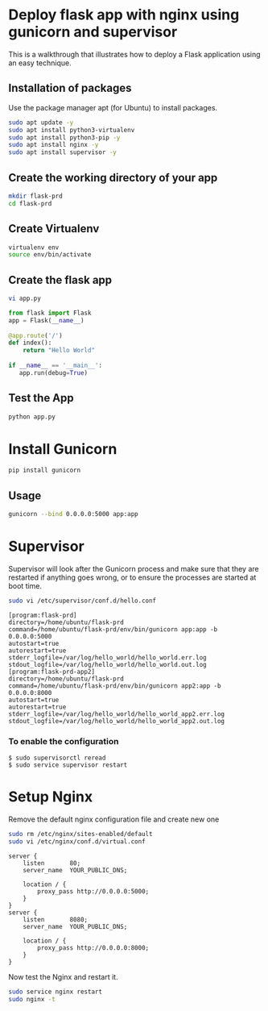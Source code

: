 # Deploy flask app with nginx using gunicorn and supervisor

This is a walkthrough that illustrates how to deploy a Flask application using an easy technique.

## Installation of packages

Use the package manager apt (for Ubuntu) to install packages.

```bash
sudo apt update -y
sudo apt install python3-virtualenv
sudo apt install python3-pip -y
sudo apt install nginx -y
sudo apt install supervisor -y
```

## Create the working directory of your app


```bash
mkdir flask-prd
cd flask-prd
```

## Create Virtualenv


```bash
virtualenv env
source env/bin/activate
```

## Create the flask app


```bash
vi app.py
```
```python
from flask import Flask
app = Flask(__name__)
	
@app.route('/')
def index():
	return "Hello World"
	
if __name__ == '__main__':
   app.run(debug=True)

```
## Test the App

```bash
python app.py
```

# Install Gunicorn

```bash
pip install gunicorn
```
## Usage

```bash
gunicorn --bind 0.0.0.0:5000 app:app
```

# Supervisor
Supervisor will look after the Gunicorn process and make sure that they are restarted if anything goes wrong, or to ensure the processes are started at boot time.

```bash
sudo vi /etc/supervisor/conf.d/hello.conf
```
```
[program:flask-prd]
directory=/home/ubuntu/flask-prd
command=/home/ubuntu/flask-prd/env/bin/gunicorn app:app -b 0.0.0.0:5000
autostart=true
autorestart=true
stderr_logfile=/var/log/hello_world/hello_world.err.log
stdout_logfile=/var/log/hello_world/hello_world.out.log
[program:flask-prd-app2]
directory=/home/ubuntu/flask-prd
command=/home/ubuntu/flask-prd/env/bin/gunicorn app2:app -b 0.0.0.0:8000
autostart=true
autorestart=true
stderr_logfile=/var/log/hello_world/hello_world_app2.err.log
stdout_logfile=/var/log/hello_world/hello_world_app2.out.log
```

### To enable the configuration

```
$ sudo supervisorctl reread
$ sudo service supervisor restart
```

# Setup Nginx

Remove the default nginx configuration file and create new one

```bash
sudo rm /etc/nginx/sites-enabled/default
sudo vi /etc/nginx/conf.d/virtual.conf
```
```
server {
    listen       80;
    server_name  YOUR_PUBLIC_DNS;

    location / {
        proxy_pass http://0.0.0.0:5000;
    }
}
server {
    listen       8080;
    server_name  YOUR_PUBLIC_DNS;

    location / {
        proxy_pass http://0.0.0.0:8000;
    }
}

```
Now test the Nginx and restart it.

```bash
sudo service nginx restart
sudo nginx -t
```
